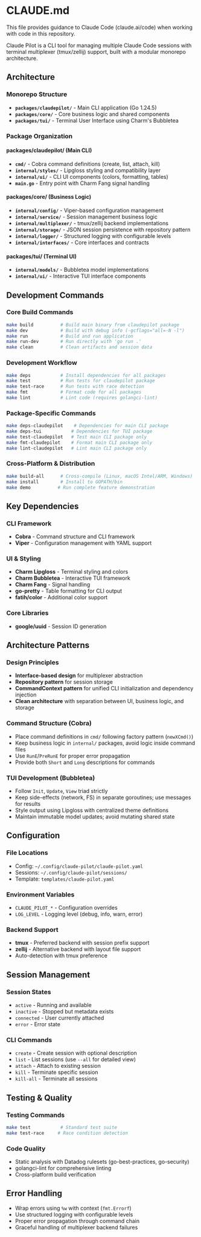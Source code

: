 # CLAUDE.md

This file provides guidance to Claude Code (claude.ai/code) when working with code in this repository.

Claude Pilot is a CLI tool for managing multiple Claude Code sessions with terminal multiplexer (tmux/zellij) support, built with a modular monorepo architecture.

## Architecture

### Monorepo Structure
- **`packages/claudepilot/`** - Main CLI application (Go 1.24.5)
- **`packages/core/`** - Core business logic and shared components
- **`packages/tui/`** - Terminal User Interface using Charm's Bubbletea

### Package Organization

#### packages/claudepilot/ (Main CLI)
- **`cmd/`** - Cobra command definitions (create, list, attach, kill)
- **`internal/styles/`** - Lipgloss styling and compatibility layer
- **`internal/ui/`** - CLI UI components (colors, formatting, tables)
- **`main.go`** - Entry point with Charm Fang signal handling

#### packages/core/ (Business Logic)
- **`internal/config/`** - Viper-based configuration management
- **`internal/service/`** - Session management business logic
- **`internal/multiplexer/`** - tmux/zellij backend implementations
- **`internal/storage/`** - JSON session persistence with repository pattern
- **`internal/logger/`** - Structured logging with configurable levels
- **`internal/interfaces/`** - Core interfaces and contracts

#### packages/tui/ (Terminal UI)
- **`internal/models/`** - Bubbletea model implementations
- **`internal/ui/`** - Interactive TUI interface components

## Development Commands

### Core Build Commands
```bash
make build          # Build main binary from claudepilot package
make dev            # Build with debug info (-gcflags="all=-N -l")
make run            # Build and run application
make run-dev        # Run directly with 'go run .'
make clean          # Clean artifacts and session data
```

### Development Workflow
```bash
make deps           # Install dependencies for all packages
make test           # Run tests for claudepilot package
make test-race      # Run tests with race detection
make fmt            # Format code for all packages
make lint           # Lint code (requires golangci-lint)
```

### Package-Specific Commands
```bash
make deps-claudepilot    # Dependencies for main CLI package
make deps-tui           # Dependencies for TUI package
make test-claudepilot   # Test main CLI package only
make fmt-claudepilot    # Format main CLI package only
make lint-claudepilot   # Lint main CLI package only
```

### Cross-Platform & Distribution
```bash
make build-all      # Cross-compile (Linux, macOS Intel/ARM, Windows)
make install        # Install to GOPATH/bin
make demo          # Run complete feature demonstration
```

## Key Dependencies

### CLI Framework
- **Cobra** - Command structure and CLI framework
- **Viper** - Configuration management with YAML support

### UI & Styling
- **Charm Lipgloss** - Terminal styling and colors
- **Charm Bubbletea** - Interactive TUI framework
- **Charm Fang** - Signal handling
- **go-pretty** - Table formatting for CLI output
- **fatih/color** - Additional color support

### Core Libraries
- **google/uuid** - Session ID generation

## Architecture Patterns

### Design Principles
- **Interface-based design** for multiplexer abstraction
- **Repository pattern** for session storage
- **CommandContext pattern** for unified CLI initialization and dependency injection
- **Clean architecture** with separation between UI, business logic, and storage

### Command Structure (Cobra)
- Place command definitions in `cmd/` following factory pattern (`newXCmd()`)
- Keep business logic in `internal/` packages, avoid logic inside command files
- Use `RunE`/`PreRunE` for proper error propagation
- Provide both `Short` and `Long` descriptions for commands

### TUI Development (Bubbletea)
- Follow `Init`, `Update`, `View` triad strictly
- Keep side-effects (network, FS) in separate goroutines; use messages for results
- Style output using Lipgloss with centralized theme definitions
- Maintain immutable model updates; avoid mutating shared state

## Configuration

### File Locations
- Config: `~/.config/claude-pilot/claude-pilot.yaml`
- Sessions: `~/.config/claude-pilot/sessions/`
- Template: `templates/claude-pilot.yaml`

### Environment Variables
- `CLAUDE_PILOT_*` - Configuration overrides
- `LOG_LEVEL` - Logging level (debug, info, warn, error)

### Backend Support
- **tmux** - Preferred backend with session prefix support
- **zellij** - Alternative backend with layout file support
- Auto-detection with tmux preference

## Session Management

### Session States
- `active` - Running and available
- `inactive` - Stopped but metadata exists  
- `connected` - User currently attached
- `error` - Error state

### CLI Commands
- `create` - Create session with optional description
- `list` - List sessions (use `--all` for detailed view)
- `attach` - Attach to existing session
- `kill` - Terminate specific session
- `kill-all` - Terminate all sessions

## Testing & Quality

### Testing Commands
```bash
make test           # Standard test suite
make test-race     # Race condition detection
```

### Code Quality
- Static analysis with Datadog rulesets (go-best-practices, go-security)
- golangci-lint for comprehensive linting
- Cross-platform build verification

## Error Handling

- Wrap errors using `%w` with context (`fmt.Errorf`)
- Use structured logging with configurable levels
- Proper error propagation through command chain
- Graceful handling of multiplexer backend failures
